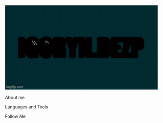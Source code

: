 [ ![Header](https://github.com/Igoryndezp/igoryndezp/blob/main/assets/6u7y69.gif)]()
 
 About me 
 
 Languages and Tools
 
 Follow Me